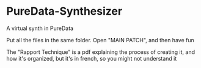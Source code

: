 # PureData-Synthesizer
A virtual synth in PureData

Put all the files in the same folder.
Open "MAIN PATCH", and then have fun

The "Rapport Technique" is a pdf explaining the process of creating it, and how it's organized, but it's in french, so you might not understand it
